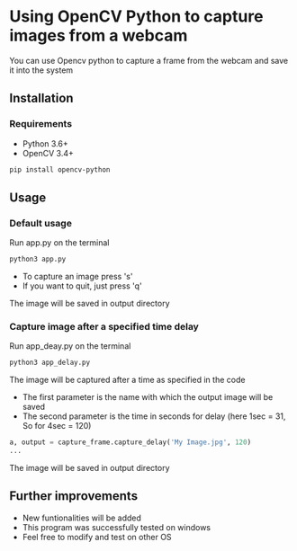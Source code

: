 # Using OpenCV Python to capture images from a webcam
You can use Opencv python to capture a frame from the webcam and save it into the system

## Installation

### Requirements

  * Python 3.6+
  * OpenCV 3.4+ 
  ```bash
  pip install opencv-python
  ```
  
## Usage

### Default usage
Run app.py on the terminal
```bash
python3 app.py
```
* To capture an image press 's'
* If you want to quit, just press 'q'

The image will be saved in output directory

### Capture image after a specified time delay
Run app_deay.py on the terminal
```bash
python3 app_delay.py
```

The image will be captured after a time as specified in the code
 * The first parameter is the name with which the output image will be saved
 * The second parameter is the time in seconds for delay (here 1sec = 31, So for 4sec = 120)
```python
a, output = capture_frame.capture_delay('My Image.jpg', 120)
...
```

The image will be saved in output directory

## Further improvements
*  New funtionalities will be added
*  This program was successfully tested on windows 
*  Feel free to modify and test on other OS
